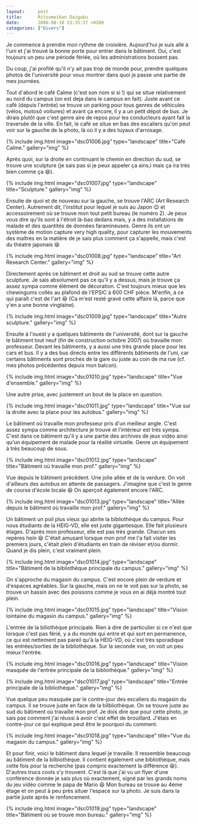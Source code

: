 ```yaml
---
layout:     post
title:      Ritsumeikan Daigaku
date:       2008-08-18 13:35:37 +0200
categories: ["Divers"]
---
```


Je commence à prendre mon rythme de croisière. Aujourd'hui je suis allé à l'uni et j'ai trouvé la bonne porte pour
entrer dans le bâtiment. Oui, c'est toujours un peu une période fériée, où les administrations bossent pas.

<!--more-->

Du coup, j'ai profité qu'il n'y ait pas trop de monde pour, prendre quelques photos de l'université pour vous
montrer dans quoi je passe une partie de mes journées.

Tout d'abord le café Calme (c'est son nom si si !) qui se situe relativement au nord du campus (on est deja dans le
campus en fait). Juste avant ce café (depuis l'entrée) se trouve un parking pour tous genres de véhicules (vélos,
motosô voitures) et avant ça encore, il y a un petit dépot de bus. Je dirais plutôt que c'est genre aire de repos
pour les conducteurs ayant fait la traversée de la ville. En fait, le café se situe en bas des escaliers qu'on peut
voir sur la gauche de la photo, là où il y a des tuyaux d'arrosage.

<!-- /assets/images/posts/2008-08-18-ritsumeikan-daigaku/dsc01006.jpg -->
{% include img.html
    image="dsc01006.jpg"
    type="landscape"
    title="Café Calme."
    gallery="img"
%}

Après quoi, sur la droite en continuant le chemin en direction du sud, se trouve une sculpture (je sais pas si je
peux appeler ça ains,i mais ça ira très bien comme ça :laughing:).

<!-- /assets/images/posts/2008-08-18-ritsumeikan-daigaku/dsc01007.jpg -->
{% include img.html
    image="dsc01007.jpg"
    type="landscape"
    title="Sculpture."
    gallery="img"
%}

Ensuite de quoi et de nouveau sur la gauche, se trouve l'ARC (Art Research Center). Autrement dit, l'institut pour
lequel je suis au Japon :wink: et accessoirement où se trouve mon tout petit bureau (le numéro 2). Je peux vous dire
qu'ils sont à l'étroit là-bas dedans mais, y a des installations de malade et des quantités de données
faramineuses. Genre ils ont un système de motion capture very high quality, pour capturer les mouvements des
maîtres en la matière de je sais plus comment ça s'appelle, mais c'est du théatre japonais :laughing:

<!-- /assets/images/posts/2008-08-18-ritsumeikan-daigaku/dsc01008.jpg -->
{% include img.html
    image="dsc01008.jpg"
    type="landscape"
    title="Art Research Center."
    gallery="img"
%}

Directement après ce bâtiment et droit au sud se trouve cette autre sculpture. Je sais absolument pas ce qu'il y a
dessus, mais je trouve ça assez sympa comme élément de décoration. C'est toujours mieux que les chewingums collés
au plafond de l'EPSIC à 600 CHF pièce. M'enfin, à ce qui paraît c'est de l'art :laughing: (Ca m'est resté gravé cette
affaire là, parce que y'en a une bonne vingtaine).

<!-- /assets/images/posts/2008-08-18-ritsumeikan-daigaku/dsc01009.jpg -->
{% include img.html
    image="dsc01009.jpg"
    type="landscape"
    title="Autre sculpture."
    gallery="img"
%}

Ensuite à l'ouest y a quelques bâtiments de l'université, dont sur la gauche le bâtiment tout neuf (fin de
construction octobre 2007) où travaille mon professeur. Devant les bâtiments, y a aussi une très grande place pour
les cars et bus. Il y a des bus directs entre les différents bâtiments de l'uni, car certains bâtiments sont
proches de la gare ou juste au coin de ma rue (cf. mes photos précédentes depuis mon balcon).

<!-- /assets/images/posts/2008-08-18-ritsumeikan-daigaku/dsc01010.jpg -->
{% include img.html
    image="dsc01010.jpg"
    type="landscape"
    title="Vue d'ensemble."
    gallery="img"
%}

Une autre prise, avec justement un bout de la place en question.

<!-- /assets/images/posts/2008-08-18-ritsumeikan-daigaku/dsc01011.jpg -->
{% include img.html
    image="dsc01011.jpg"
    type="landscape"
    title="Vue sur la droite avec la place pour les autobus."
    gallery="img"
%}

Le bâtiment où travaille mon professeur pris d'un meilleur angle. C'est assez sympa comme architecture je trouve et
l'intérieur est très sympa. C'est dans ce bâtiment qu'il y a une partie des archives de jeux vidéo ainsi qu'un
équipement de malade pour la réalité virtuelle. Genre un équipement à très beaucoup de sous.

<!-- /assets/images/posts/2008-08-18-ritsumeikan-daigaku/dsc01012.jpg -->
{% include img.html
    image="dsc01012.jpg"
    type="landscape"
    title="Bâtiment où travaille mon prof."
    gallery="img"
%}

Vue depuis le bâtiment précédent. Une jolie allée et de la verdure. On voit d'ailleurs des autobus en attente de
passagers. J'imagine que c'est le genre de course d'école locale :laughing: On aperçoit également encore l'ARC.

<!-- /assets/images/posts/2008-08-18-ritsumeikan-daigaku/dsc01013.jpg -->
{% include img.html
    image="dsc01013.jpg"
    type="landscape"
    title="Allée depuis le bâtiment où travaille mon prof."
    gallery="img"
%}

Un bâtiment un poil plus vieux qui abrite la bibliothèque du campus. Pour nous étudiants de la HEIG-VD, elle est
juste gigantesque. Elle fait plusieurs étages. D'après mon professeur, elle est pas très grande. Chacun ses repères
hein :laughing: C'était amusant lorsque mon prof me l'a fait visiter les premiers jours, c'était plein d'étudiants en train
de réviser et/ou dormir. Quand je dis plein, c'est vraiment plein.

<!-- /assets/images/posts/2008-08-18-ritsumeikan-daigaku/dsc01014.jpg -->
{% include img.html
    image="dsc01014.jpg"
    type="landscape"
    title="Bâtiment de la bibliothèque principale du campus."
    gallery="img"
%}

On s'approche du magasin du campus. C'est encore plein de verdure et d'espaces agréables. Sur la gauche, mais on ne
le voit pas sur la photo, se trouve un bassin avec des poissons comme je vous en ai déjà montré tout plein.

<!-- /assets/images/posts/2008-08-18-ritsumeikan-daigaku/dsc01015.jpg -->
{% include img.html
    image="dsc01015.jpg"
    type="landscape"
    title="Vision lointaine du magasin du campus."
    gallery="img"
%}

L'entrée de la biliothèque principale. Rien à dire de particulier si ce n'est que lorsque c'est pas férié, y a du
monde qui entre et qui sort en permanence, ce qui est nettement pas pareil qu'à la HEIG-VD, où c'est très
sporadique les entrées/sorties de la bibliothèque. Sur la seconde vue, on voit un peu mieux l'entrée.

<!-- /assets/images/posts/2008-08-18-ritsumeikan-daigaku/dsc01016.jpg -->
{% include img.html
    image="dsc01016.jpg"
    type="landscape"
    title="Vision masquée de l'entrée principale de la bibliothèque."
    gallery="img"
%}

<!-- /assets/images/posts/2008-08-18-ritsumeikan-daigaku/dsc01017.jpg -->
{% include img.html
    image="dsc01017.jpg"
    type="landscape"
    title="Entrée principale de la bibliothèque."
    gallery="img"
%}

Vue quelque peu masquée par le contre-jour des escaliers du magasin du campus. Il se trouve juste en face de la
bilbliothèque. On se trouve juste au sud du bâtiment où travaille mon prof. Je dois dire que pour cette photo, je
sais pas comment j'ai réussi à avoir c'est effet de brouillard. J'étais en contre-jour ce qui explique peut être le
pourquoi du comment.

<!-- /assets/images/posts/2008-08-18-ritsumeikan-daigaku/dsc01018.jpg -->
{% include img.html
    image="dsc01018.jpg"
    type="landscape"
    title="Vue du magasin du campus."
    gallery="img"
%}

Et pour finir, voici le bâtiment dans lequel je travaille. Il ressemble beaucoup au bâtiment de la bilbiothèque. Il
contient également une bibliothèque, mais cette fois pour la recherche (pas compris exactement la différence 
:laughing:). D'autres trucs cools s'y trouvent. C'est là que j'ai vu un flyer d'une conférence donnée je sais plus où
exactement, signé par les grands noms du jeu vidéo comme le papa de Mario :laughing: Mon bureau se trouve au 4ème étage 
et on peut à peu près situer l'espace sur la photo. Je suis dans la partie juste après le renfoncement.

<!-- /assets/images/posts/2008-08-18-ritsumeikan-daigaku/dsc01019.jpg -->
{% include img.html
    image="dsc01019.jpg"
    type="landscape"
    title="Bâtiment où se trouve mon bureau."
    gallery="img"
%}


